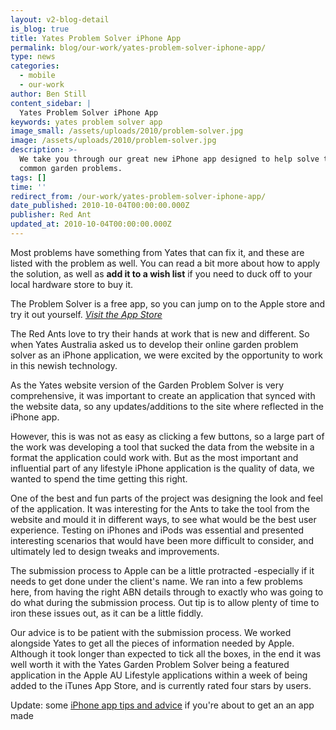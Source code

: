 ```yaml
---
layout: v2-blog-detail
is_blog: true
title: Yates Problem Solver iPhone App
permalink: blog/our-work/yates-problem-solver-iphone-app/
type: news
categories:
  - mobile
  - our-work
author: Ben Still
content_sidebar: |
  Yates Problem Solver iPhone App
keywords: yates problem solver app
image_small: /assets/uploads/2010/problem-solver.jpg
image: /assets/uploads/2010/problem-solver.jpg
description: >-
  We take you through our great new iPhone app designed to help solve those
  common garden problems.
tags: []
time: ''
redirect_from: /our-work/yates-problem-solver-iphone-app/
date_published: 2010-10-04T00:00:00.000Z
publisher: Red Ant
updated_at: 2010-10-04T00:00:00.000Z
---
```


Most problems have something from Yates that can fix it, and these are listed with the problem as well. You can read a bit more about how to apply the solution, as well as **add it to a wish list** if you need to duck off to your local hardware store to buy it.

The Problem Solver is a free app, so you can jump on to the Apple store and try it out yourself. *[Visit the App Store](http://itunes.apple.com/au/app/yates-garden-problem-solver/id388924198?mt=8)*

The Red Ants love to try their hands at work that is new and different. So when Yates Australia asked us to develop their online garden problem solver as an iPhone application, we were excited by the opportunity to work in this newish technology.

As the Yates website version of the Garden Problem Solver is very comprehensive, it was important to create an application that synced with the website data, so any updates/additions to the site where reflected in the iPhone app.

However, this is was not as easy as clicking a few buttons, so a large part of the work was developing a tool that sucked the data from the website in a format the application could work with. But as the most important and influential part of any lifestyle iPhone application is the quality of data, we wanted to spend the time getting this right.

One of the best and fun parts of the project was designing the look and feel of the application. It was interesting for the Ants to take the tool from the website and mould it in different ways, to see what would be the best user experience. Testing on iPhones and iPods was essential and presented interesting scenarios that would have been more difficult to consider, and ultimately led to design tweaks and improvements.

The submission process to Apple can be a little protracted -especially if it needs to get done under the client's name. We ran into a few problems here, from having the right ABN details through to exactly who was going to do what during the submission process. Out tip is to allow plenty of time to iron these issues out, as it can be a little fiddly.

Our advice is to be patient with the submission process. We worked alongside Yates to get all the pieces of information needed by Apple. Although it took longer than expected to tick all the boxes, in the end it was well worth it with the Yates Garden Problem Solver being a featured application in the Apple AU Lifestyle applications within a week of being added to the iTunes App Store, and is currently rated four stars by users.

Update: some [iPhone app tips and advice](/mobile/id-like-an-iphone-app-ten-things-to-look-out-for/) if you're about to get an an app made
